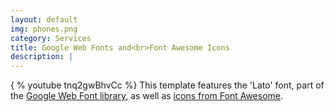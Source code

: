 ```yaml
---
layout: default
img: phones.png
category: Services
title: Google Web Fonts and<br>Font Awesome Icons
description: |
---
```

{ % youtube tnq2gwBhvCc %}
This template features the 'Lato' font, part of the [Google Web Font library](http://www.google.com/fonts), as well as [icons from Font Awesome](http://fontawesome.io).